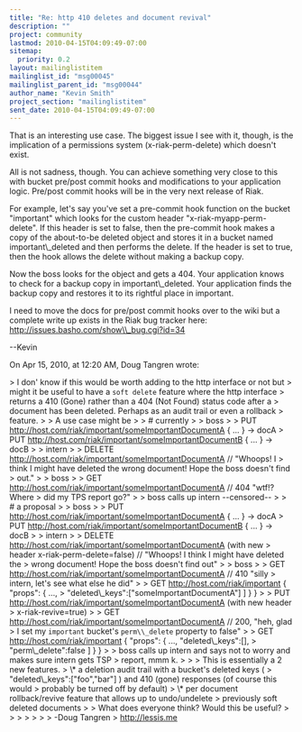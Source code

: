```yaml
---
title: "Re: http 410 deletes and document revival"
description: ""
project: community
lastmod: 2010-04-15T04:09:49-07:00
sitemap:
  priority: 0.2
layout: mailinglistitem
mailinglist_id: "msg00045"
mailinglist_parent_id: "msg00044"
author_name: "Kevin Smith"
project_section: "mailinglistitem"
sent_date: 2010-04-15T04:09:49-07:00
---
```



That is an interesting use case. The biggest issue I see with it, though, is 
the implication of a permissions system (x-riak-perm-delete) which doesn't 
exist.

All is not sadness, though. You can achieve something very close to this with 
bucket pre/post commit hooks and modifications to your application logic. 
Pre/post commit hooks will be in the very next release of Riak.

For example, let's say you've set a pre-commit hook function on the bucket 
"important" which looks for the custom header "x-riak-myapp-perm-delete". If 
this header is set to false, then the pre-commit hook makes a copy of the 
about-to-be deleted object and stores it in a bucket named important\\_deleted 
and then performs the delete. If the header is set to true, then the hook 
allows the delete without making a backup copy.

Now the boss looks for the object and gets a 404. Your application knows to 
check for a backup copy in important\\_deleted. Your application finds the backup 
copy and restores it to its rightful place in important.

I need to move the docs for pre/post commit hooks over to the wiki but a 
complete write up exists in the Riak bug tracker here: 
http://issues.basho.com/show\\_bug.cgi?id=34

--Kevin


On Apr 15, 2010, at 12:20 AM, Doug Tangren wrote:

&gt; I don' know if this would be worth adding to the http interface or not but 
&gt; might it be useful to have a `soft delete` feature where the http interface 
&gt; returns a 410 (Gone) rather than a 404 (Not Found) status code after a 
&gt; document has been deleted. Perhaps as an audit trail or even a rollback 
&gt; feature.
&gt; 
&gt; A use case might be
&gt; 
&gt; # currently
&gt; 
&gt; boss
&gt; 
&gt; PUT http://host.com/riak/important/someImportantDocumentA { ... } -&gt; docA
&gt; PUT http://host.com/riak/important/someImportantDocumentB { ... } -&gt; docB
&gt; 
&gt; intern 
&gt; 
&gt; DELETE http://host.com/riak/important/someImportantDocumentA // "Whoops! I 
&gt; think I might have deleted the wrong document! Hope the boss doesn't find 
&gt; out."
&gt; 
&gt; boss 
&gt; 
&gt; GET http://host.com/riak/important/someImportantDocumentA // 404 "wtf!? Where 
&gt; did my TPS report go?"
&gt; 
&gt; boss calls up intern --censored--
&gt; 
&gt; # a proposal
&gt; 
&gt; boss 
&gt; 
&gt; PUT http://host.com/riak/important/someImportantDocumentA { ... } -&gt; docA
&gt; PUT http://host.com/riak/important/someImportantDocumentB { ... } -&gt; docB
&gt; 
&gt; intern
&gt; 
&gt; DELETE http://host.com/riak/important/someImportantDocumentA (with new 
&gt; header x-riak-perm-delete=false) // "Whoops! I think I might have deleted the 
&gt; wrong document! Hope the boss doesn't find out"
&gt; 
&gt; boss
&gt; 
&gt; GET http://host.com/riak/important/someImportantDocumentA // 410 "silly 
&gt; intern, let's see what else he did"
&gt; 
&gt; GET http://host.com/riak/important { "props": { ..., 
&gt; "deleted\\_keys":["someImportantDocumentA"] ] } }
&gt; 
&gt; PUT http://host.com/riak/important/someImportantDocumentA (with new header 
&gt; x-riak-revive=true)
&gt; 
&gt; GET http://host.com/riak/important/someImportantDocumentA // 200, "heh, glad 
&gt; I set my `important` bucket's `perm\\_delete` property to false"
&gt; 
&gt; GET http://host.com/riak/important { "props": { ..., "deleted\\_keys":[], 
&gt; "perm\\_delete":false ] } }
&gt; 
&gt; boss calls up intern and says not to worry and makes sure intern gets TSP 
&gt; report, mmm k.
&gt; 
&gt; 
&gt; This is essentially a 2 new features. 
&gt; \\* a deletion audit trail with a bucket's deleted keys ( 
&gt; "deleted\\_keys":["foo","bar"] ) and 410 (gone) responses (of course this would 
&gt; probably be turned off by default)
&gt; \\* per document rollback/revive feature that allows up to undo/undelete 
&gt; previously soft deleted documents
&gt; 
&gt; What does everyone think? Would this be useful?
&gt; 
&gt; 
&gt; 
&gt; 
&gt; 
&gt; 
&gt; -Doug Tangren
&gt; http://lessis.me
